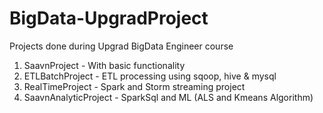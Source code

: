 # BigData-UpgradProject
Projects done during Upgrad BigData Engineer course 
1) SaavnProject - With basic functionality
2) ETLBatchProject - ETL processing using sqoop, hive & mysql
3) RealTimeProject - Spark and Storm streaming project
4) SaavnAnalyticProject - SparkSql and ML (ALS and Kmeans Algorithm)
